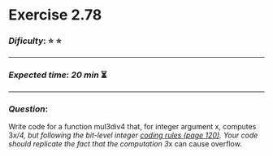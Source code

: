 Exercise 2.78
==============

### ***Dificulty***: :star: :star:

---

### ***Expected time***: ***20 min*** :hourglass_flowing_sand:

---

### ***Question***:

Write code for a function mul3div4 that, for integer argument x, computes 3*x/4, but following the
bit-level integer [coding rules (page 120)](../Utils/CH2Rules.txt). Your code should replicate the
fact that the computation 3*x can cause overflow.